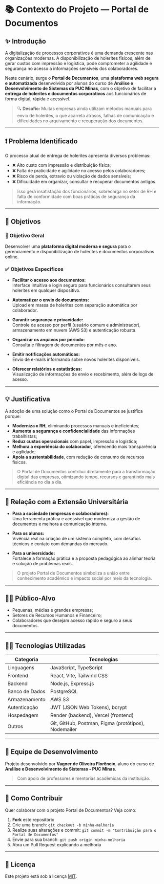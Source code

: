 # 📚 Contexto do Projeto — Portal de Documentos

## ✨ Introdução

A digitalização de processos corporativos é uma demanda crescente nas organizações modernas. A disponibilização de holerites físicos, além de gerar custos com impressão e logística, pode comprometer a agilidade e segurança no acesso a informações sensíveis dos colaboradores.

Neste cenário, surge o **Portal de Documentos**, uma **plataforma web segura e automatizada** desenvolvida por alunos do curso de **Análise e Desenvolvimento de Sistemas da PUC Minas**, com o objetivo de facilitar a **entrega de holerites e documentos corporativos** aos funcionários de forma digital, rápida e acessível.

> 🔍 **Desafio:** Muitas empresas ainda utilizam métodos manuais para envio de holerites, o que acarreta atrasos, falhas de comunicação e dificuldades no arquivamento e recuperação dos documentos.

---

## ❗ Problema Identificado

O processo atual de entrega de holerites apresenta diversos problemas:

- ❌ Alto custo com impressão e distribuição física;
- ❌ Falta de praticidade e agilidade no acesso pelos colaboradores;
- ❌ Risco de perda, extravio ou violação de dados sensíveis;
- ❌ Dificuldade em organizar, consultar e recuperar documentos antigos.

> Isso gera insatisfação dos funcionários, sobrecarga no setor de RH e falta de conformidade com boas práticas de segurança da informação.

---

## 🎯 Objetivos

### 🎯 Objetivo Geral

Desenvolver uma **plataforma digital moderna e segura** para o gerenciamento e disponibilização de holerites e documentos corporativos online.

### ✅ Objetivos Específicos

- **Facilitar o acesso aos documentos:**  
  Interface intuitiva e login seguro para funcionários consultarem seus holerites em qualquer dispositivo.

- **Automatizar o envio de documentos:**  
  Upload em massa de holerites com separação automática por colaborador.

- **Garantir segurança e privacidade:**  
  Controle de acesso por perfil (usuário comum e administrador), armazenamento em nuvem (AWS S3) e autenticação robusta.

- **Organizar os arquivos por período:**  
  Consulta e filtragem de documentos por mês e ano.

- **Emitir notificações automáticas:**  
  Envio de e-mails informando sobre novos holerites disponíveis.

- **Oferecer relatórios e estatísticas:**  
  Visualização de informações de envio e recebimento, além de logs de acesso.

---

## 💡 Justificativa

A adoção de uma solução como o Portal de Documentos se justifica porque:

- **Moderniza o RH**, eliminando processos manuais e ineficientes;
- **Aumenta a segurança e confidencialidade** das informações trabalhistas;
- **Reduz custos operacionais** com papel, impressão e logística;
- **Melhora a experiência do colaborador**, oferecendo mais transparência e agilidade;
- **Apoia a sustentabilidade**, com redução de consumo de recursos físicos.

> O Portal de Documentos contribui diretamente para a transformação digital das empresas, otimizando tempo, recursos e garantindo mais eficiência no dia a dia.

---

## 🤝 Relação com a Extensão Universitária

- **Para a sociedade (empresas e colaboradores):**  
  Uma ferramenta prática e acessível que moderniza a gestão de documentos e melhora a comunicação interna.

- **Para os alunos:**  
  Vivência real na criação de um sistema completo, com desafios técnicos e contato com demandas do mercado.

- **Para a universidade:**  
  Fortalece a formação prática e a proposta pedagógica ao alinhar teoria e solução de problemas reais.

> O projeto Portal de Documentos simboliza a união entre conhecimento acadêmico e impacto social por meio da tecnologia.

---

## 👨‍💼 Público-Alvo

- Pequenas, médias e grandes empresas;
- Setores de Recursos Humanos e Financeiro;
- Colaboradores que desejam acesso rápido e seguro a seus documentos.

---

## 🧑‍💻 Tecnologias Utilizadas

| Categoria      | Tecnologias                                          |
| -------------- | ---------------------------------------------------- |
| Linguagens     | JavaScript, TypeScript                               |
| Frontend       | React, Vite, Tailwind CSS                            |
| Backend        | Node.js, Express.js                                  |
| Banco de Dados | PostgreSQL                                           |
| Armazenamento  | AWS S3                                               |
| Autenticação   | JWT (JSON Web Tokens), bcrypt                        |
| Hospedagem     | Render (backend), Vercel (frontend)                  |
| Outros         | Git, GitHub, Postman, Figma (protótipos), Nodemailer |

---

## 👥 Equipe de Desenvolvimento

Projeto desenvolvido por **Vagner de Oliveira Florêncio**, aluno do curso de **Análise e Desenvolvimento de Sistemas - PUC Minas**.

> Com apoio de professores e mentorias acadêmicas da instituição.

---

## 🤲 Como Contribuir

Quer colaborar com o projeto Portal de Documentos? Veja como:

1. **Fork** este repositório
2. Crie uma branch: `git checkout -b minha-melhoria`
3. Realize suas alterações e commit: `git commit -m "Contribuição para o Portal de Documentos"`
4. Envie para sua branch: `git push origin minha-melhoria`
5. Abra um Pull Request explicando a melhoria

---

## 📄 Licença

Este projeto está sob a licença [MIT](LICENSE).
